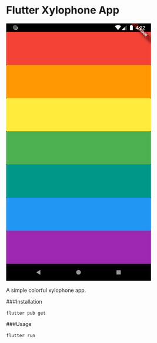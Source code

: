 # Flutter Xylophone App

![8Ball app flutter](https://github.com/urantiatech/xylophone-flutter/blob/master/images/Screenshot.png)

A simple colorful xylophone app.

###Installation

```
flutter pub get
```
###Usage

```
flutter run
```
